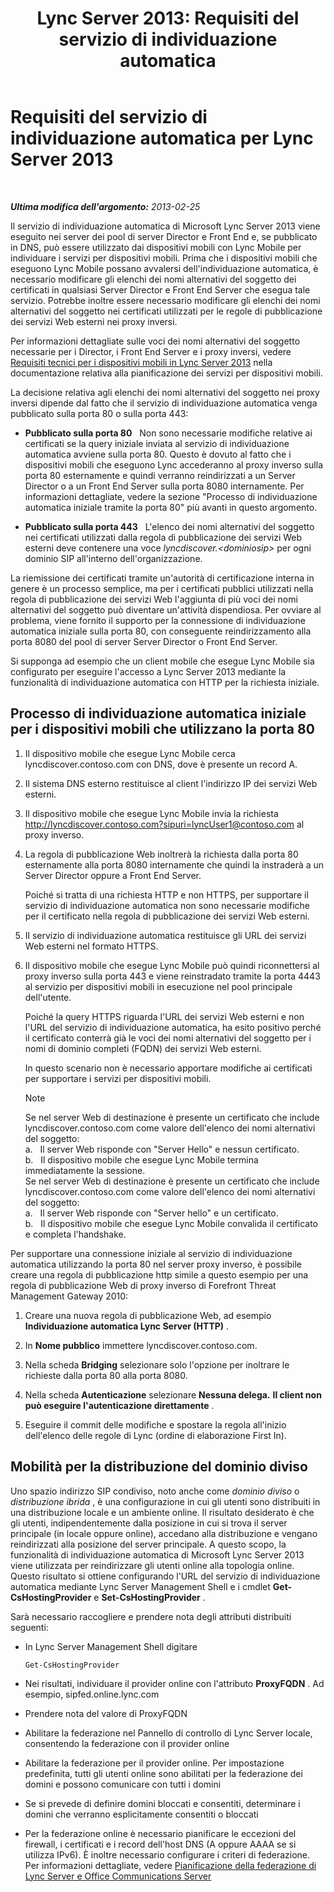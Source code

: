 ﻿---
title: 'Lync Server 2013: Requisiti del servizio di individuazione automatica'
TOCTitle: Requisiti del servizio di individuazione automatica
ms:assetid: 0ac5dbf7-9acd-4d25-b21a-932022b8b983
ms:mtpsurl: https://technet.microsoft.com/it-it/library/Hh690012(v=OCS.15)
ms:contentKeyID: 49299633
ms.date: 08/24/2015
mtps_version: v=OCS.15
ms.translationtype: HT
---

# Requisiti del servizio di individuazione automatica per Lync Server 2013

 

_**Ultima modifica dell'argomento:** 2013-02-25_

Il servizio di individuazione automatica di Microsoft Lync Server 2013 viene eseguito nei server dei pool di server Director e Front End e, se pubblicato in DNS, può essere utilizzato dai dispositivi mobili con Lync Mobile per individuare i servizi per dispositivi mobili. Prima che i dispositivi mobili che eseguono Lync Mobile possano avvalersi dell'individuazione automatica, è necessario modificare gli elenchi dei nomi alternativi del soggetto dei certificati in qualsiasi Server Director e Front End Server che esegua tale servizio. Potrebbe inoltre essere necessario modificare gli elenchi dei nomi alternativi del soggetto nei certificati utilizzati per le regole di pubblicazione dei servizi Web esterni nei proxy inversi.

Per informazioni dettagliate sulle voci dei nomi alternativi del soggetto necessarie per i Director, i Front End Server e i proxy inversi, vedere [Requisiti tecnici per i dispositivi mobili in Lync Server 2013](lync-server-2013-technical-requirements-for-mobility.md) nella documentazione relativa alla pianificazione dei servizi per dispositivi mobili.

La decisione relativa agli elenchi dei nomi alternativi del soggetto nei proxy inversi dipende dal fatto che il servizio di individuazione automatica venga pubblicato sulla porta 80 o sulla porta 443:

  - **Pubblicato sulla porta 80**   Non sono necessarie modifiche relative ai certificati se la query iniziale inviata al servizio di individuazione automatica avviene sulla porta 80. Questo è dovuto al fatto che i dispositivi mobili che eseguono Lync accederanno al proxy inverso sulla porta 80 esternamente e quindi verranno reindirizzati a un Server Director o a un Front End Server sulla porta 8080 internamente. Per informazioni dettagliate, vedere la sezione "Processo di individuazione automatica iniziale tramite la porta 80" più avanti in questo argomento.

  - **Pubblicato sulla porta 443**   L'elenco dei nomi alternativi del soggetto nei certificati utilizzati dalla regola di pubblicazione dei servizi Web esterni deve contenere una voce *lyncdiscover.\<dominiosip\>* per ogni dominio SIP all'interno dell'organizzazione.

La riemissione dei certificati tramite un'autorità di certificazione interna in genere è un processo semplice, ma per i certificati pubblici utilizzati nella regola di pubblicazione dei servizi Web l'aggiunta di più voci dei nomi alternativi del soggetto può diventare un'attività dispendiosa. Per ovviare al problema, viene fornito il supporto per la connessione di individuazione automatica iniziale sulla porta 80, con conseguente reindirizzamento alla porta 8080 del pool di server Server Director o Front End Server.

Si supponga ad esempio che un client mobile che esegue Lync Mobile sia configurato per eseguire l'accesso a Lync Server 2013 mediante la funzionalità di individuazione automatica con HTTP per la richiesta iniziale.

## Processo di individuazione automatica iniziale per i dispositivi mobili che utilizzano la porta 80

1.  Il dispositivo mobile che esegue Lync Mobile cerca lyncdiscover.contoso.com con DNS, dove è presente un record A.

2.  Il sistema DNS esterno restituisce al client l'indirizzo IP dei servizi Web esterni.

3.  Il dispositivo mobile che esegue Lync Mobile invia la richiesta http://lyncdiscover.contoso.com?sipuri=lyncUser1@contoso.com al proxy inverso.

4.  La regola di pubblicazione Web inoltrerà la richiesta dalla porta 80 esternamente alla porta 8080 internamente che quindi la instraderà a un Server Director oppure a Front End Server.
    
    Poiché si tratta di una richiesta HTTP e non HTTPS, per supportare il servizio di individuazione automatica non sono necessarie modifiche per il certificato nella regola di pubblicazione dei servizi Web esterni.

5.  Il servizio di individuazione automatica restituisce gli URL dei servizi Web esterni nel formato HTTPS.

6.  Il dispositivo mobile che esegue Lync Mobile può quindi riconnettersi al proxy inverso sulla porta 443 e viene reinstradato tramite la porta 4443 al servizio per dispositivi mobili in esecuzione nel pool principale dell'utente.
    
    Poiché la query HTTPS riguarda l'URL dei servizi Web esterni e non l'URL del servizio di individuazione automatica, ha esito positivo perché il certificato conterrà già le voci dei nomi alternativi del soggetto per i nomi di dominio completi (FQDN) dei servizi Web esterni.
    
    In questo scenario non è necessario apportare modifiche ai certificati per supportare i servizi per dispositivi mobili.
    

    > [!NOTE]
    > Se nel server Web di destinazione è presente un certificato che include lyncdiscover.contoso.com come valore dell'elenco dei nomi alternativi del soggetto:<BR>a.&nbsp;&nbsp;&nbsp;Il server Web risponde con "Server Hello" e nessun certificato.<BR>b.&nbsp;&nbsp;&nbsp;Il dispositivo mobile che esegue Lync Mobile termina immediatamente la sessione.<BR>Se nel server Web di destinazione è presente un certificato che include lyncdiscover.contoso.com come valore dell'elenco dei nomi alternativi del soggetto:<BR>a.&nbsp;&nbsp;&nbsp;Il server Web risponde con "Server hello" e un certificato.<BR>b.&nbsp;&nbsp;&nbsp;Il dispositivo mobile che esegue Lync Mobile convalida il certificato e completa l'handshake.



Per supportare una connessione iniziale al servizio di individuazione automatica utilizzando la porta 80 nel server proxy inverso, è possibile creare una regola di pubblicazione http simile a questo esempio per una regola di pubblicazione Web di proxy inverso di Forefront Threat Management Gateway 2010:

1.  Creare una nuova regola di pubblicazione Web, ad esempio **Individuazione automatica Lync Server (HTTP)** .

2.  In **Nome pubblico** immettere lyncdiscover.contoso.com.

3.  Nella scheda **Bridging** selezionare solo l'opzione per inoltrare le richieste dalla porta 80 alla porta 8080.

4.  Nella scheda **Autenticazione** selezionare **Nessuna delega.** **Il client non può eseguire l'autenticazione direttamente** .

5.  Eseguire il commit delle modifiche e spostare la regola all'inizio dell'elenco delle regole di Lync (ordine di elaborazione First In).

## Mobilità per la distribuzione del dominio diviso

Uno spazio indirizzo SIP condiviso, noto anche come *dominio diviso* o *distribuzione ibrida* , è una configurazione in cui gli utenti sono distribuiti in una distribuzione locale e un ambiente online. Il risultato desiderato è che gli utenti, indipendentemente dalla posizione in cui si trova il server principale (in locale oppure online), accedano alla distribuzione e vengano reindirizzati alla posizione del server principale. A questo scopo, la funzionalità di individuazione automatica di Microsoft Lync Server 2013 viene utilizzata per reindirizzare gli utenti online alla topologia online. Questo risultato si ottiene configurando l'URL del servizio di individuazione automatica mediante Lync Server Management Shell e i cmdlet **Get-CsHostingProvider** e **Set-CsHostingProvider** .

Sarà necessario raccogliere e prendere nota degli attributi distribuiti seguenti:

  - In Lync Server Management Shell digitare
    
        Get-CsHostingProvider

  - Nei risultati, individuare il provider online con l'attributo **ProxyFQDN** . Ad esempio, sipfed.online.lync.com

  - Prendere nota del valore di ProxyFQDN

  - Abilitare la federazione nel Pannello di controllo di Lync Server locale, consentendo la federazione con il provider online

  - Abilitare la federazione per il provider online. Per impostazione predefinita, tutti gli utenti online sono abilitati per la federazione dei domini e possono comunicare con tutti i domini

  - Se si prevede di definire domini bloccati e consentiti, determinare i domini che verranno esplicitamente consentiti o bloccati

  - Per la federazione online è necessario pianificare le eccezioni del firewall, i certificati e i record dell'host DNS (A oppure AAAA se si utilizza IPv6). È inoltre necessario configurare i criteri di federazione. Per informazioni dettagliate, vedere [Pianificazione della federazione di Lync Server e Office Communications Server](lync-server-2013-planning-for-lync-server-and-office-communications-server-federation.md)


